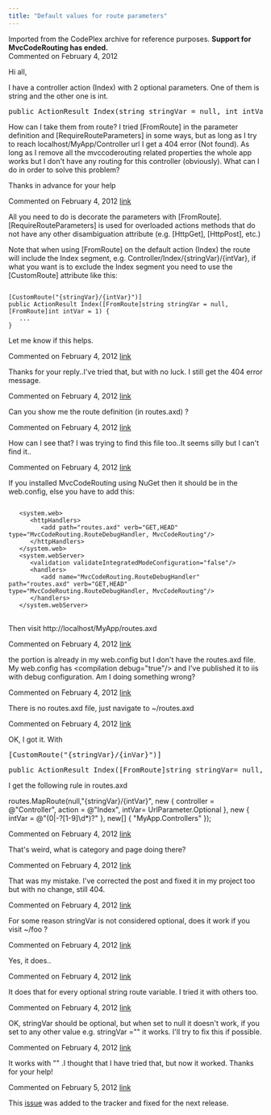 ```yaml
---
title: "Default values for route parameters"
---
```

<div class="note">
   Imported from the CodePlex archive for reference purposes. <b>Support for MvcCodeRouting has ended.</b></div>
<div id="post739663" class="discussion-comment op">
   <div class="discussion-header">Commented on 
      <time datetime="2012-02-04T07:56:47.703-08:00" title="2012-02-04T07:56:47.703-08:00">February 4, 2012</time>
   </div>
   <div class="discussion-message"><p>Hi all,</p>
<p>I have a controller action (Index) with 2 optional parameters. One of them is string and the other one is int.</p>
<pre><span>public</span>&nbsp;<span>ActionResult</span>&nbsp;Index(<span>string</span>&nbsp;stringVar =&nbsp;<span>null</span>,&nbsp;<span>int</span>&nbsp;intVar =&nbsp;1)
</pre>
<p>How can I take them from route? I tried [FromRoute] in the parameter definition and [RequireRouteParameters] in some ways, but as long as I try to reach localhost/MyApp/Controller url I get a 404 error (Not found). As long as I remove all the mvccoderouting  related properties the whole app works but I don't have any routing for this controller (obviously).&nbsp;What can I do in order to solve this problem?</p>
<p>Thanks in advance for your help</p></div>
</div>
<div id="post739680" class="discussion-comment">
   <div class="discussion-header">Commented on 
      <time datetime="2012-02-04T08:11:37.97-08:00" title="2012-02-04T08:11:37.97-08:00">February 4, 2012</time> <a href="#post739680" class="post-link">link</a></div>
   <div class="discussion-message"><p>All you need to do is decorate the parameters with [FromRoute].&nbsp;<br /><span>[RequireRouteParameters] is used for overloaded actions methods that do not have any other disambiguation attribute (e.g. [HttpGet], [HttpPost], etc.)</span></p>
<p>Note that when using [FromRoute] on the default action (Index) the route will include the Index segment, e.g. Controller/Index/{stringVar}/{intVar}, if what you want is to exclude the Index segment you need to use the [CustomRoute] attribute like this:</p>
<pre><code>
[CustomRoute("{stringVar}/{intVar}")]
public ActionResult Index([FromRoute]string stringVar = null, [FromRoute]int intVar = 1) {
   ...
}</code></pre>
<p>Let me know if this helps.</p></div>
</div>
<div id="post739685" class="discussion-comment">
   <div class="discussion-header">Commented on 
      <time datetime="2012-02-04T08:16:03.993-08:00" title="2012-02-04T08:16:03.993-08:00">February 4, 2012</time> <a href="#post739685" class="post-link">link</a></div>
   <div class="discussion-message"><p>Thanks for your reply..I've tried that, but with no luck. I still get the 404 error message.</p></div>
</div>
<div id="post739688" class="discussion-comment">
   <div class="discussion-header">Commented on 
      <time datetime="2012-02-04T08:18:06.87-08:00" title="2012-02-04T08:18:06.87-08:00">February 4, 2012</time> <a href="#post739688" class="post-link">link</a></div>
   <div class="discussion-message"><p>Can you show me the route definition (in routes.axd) ?</p></div>
</div>
<div id="post739692" class="discussion-comment">
   <div class="discussion-header">Commented on 
      <time datetime="2012-02-04T08:20:22.537-08:00" title="2012-02-04T08:20:22.537-08:00">February 4, 2012</time> <a href="#post739692" class="post-link">link</a></div>
   <div class="discussion-message"><p>How can I see that? I was trying to find this file too..It seems silly but I can't find it..</p></div>
</div>
<div id="post739700" class="discussion-comment">
   <div class="discussion-header">Commented on 
      <time datetime="2012-02-04T08:27:10.477-08:00" title="2012-02-04T08:27:10.477-08:00">February 4, 2012</time> <a href="#post739700" class="post-link">link</a></div>
   <div class="discussion-message"><p>If you installed MvcCodeRouting using NuGet then it should be in the web.config, else you have to add this:</p>
<pre><code>
   &lt;system.web&gt;
      &lt;httpHandlers&gt;
         &lt;add path="routes.axd" verb="GET,HEAD" type="MvcCodeRouting.RouteDebugHandler, MvcCodeRouting"/&gt;
      &lt;/httpHandlers&gt;
   &lt;/system.web&gt;
   &lt;system.webServer&gt;
      &lt;validation validateIntegratedModeConfiguration="false"/&gt;
      &lt;handlers&gt;
         &lt;add name="MvcCodeRouting.RouteDebugHandler" path="routes.axd" verb="GET,HEAD" type="MvcCodeRouting.RouteDebugHandler, MvcCodeRouting"/&gt;
      &lt;/handlers&gt;
   &lt;/system.webServer&gt;
</code>
</pre>
<p>Then visit http://l<span>ocalhost/MyApp/routes.axd</span></p></div>
</div>
<div id="post739713" class="discussion-comment">
   <div class="discussion-header">Commented on 
      <time datetime="2012-02-04T08:37:22.45-08:00" title="2012-02-04T08:37:22.45-08:00">February 4, 2012</time> <a href="#post739713" class="post-link">link</a></div>
   <div class="discussion-message"><p>the portion is already in my web.config but I don't have the routes.axd file. My web.config has &lt;compilation debug="true"/&gt; and I've published it to iis with debug configuration. Am I doing something wrong?&nbsp;</p></div>
</div>
<div id="post739717" class="discussion-comment">
   <div class="discussion-header">Commented on 
      <time datetime="2012-02-04T08:39:51.677-08:00" title="2012-02-04T08:39:51.677-08:00">February 4, 2012</time> <a href="#post739717" class="post-link">link</a></div>
   <div class="discussion-message"><p>There is no routes.axd file, just navigate to ~/routes.axd</p></div>
</div>
<div id="post739749" class="discussion-comment">
   <div class="discussion-header">Commented on 
      <time datetime="2012-02-04T09:06:00.667-08:00" title="2012-02-04T09:06:00.667-08:00">February 4, 2012</time> <a href="#post739749" class="post-link">link</a></div>
   <div class="discussion-message"><p>OK, I got it. With&nbsp;</p>
<pre>[<span>CustomRoute</span>(<span>"{stringVar}/{inVar}"</span>)]
</pre>
<pre><span>public</span>&nbsp;<span>ActionResult</span>&nbsp;Index([<span>FromRoute</span>]<span>string</span>&nbsp;stringVar=&nbsp;<span>null</span>,&nbsp;[<span>FromRoute</span>]<span>int</span>&nbsp;intVar=&nbsp;1)
</pre>
<p>I get the following rule in routes.axd</p>
<p>routes.MapRoute(<span class="keyword">null</span>,<span class="string">"{stringVar}/{intVar}"</span>, <span class="keyword">new</span> { controller = <span class="string">@"Controller"</span>, action = <span class="string">@"Index"</span>, intVar= <span class="type">UrlParameter</span>.Optional }, <span class="keyword">new</span> { intVar = <span class="string">@"(0|-?[1-9]\d*)?"</span> }, <span class="keyword">new</span>[] { <span class="string">"MyApp.Controllers"</span> });&nbsp;</p></div>
</div>
<div id="post739756" class="discussion-comment">
   <div class="discussion-header">Commented on 
      <time datetime="2012-02-04T09:12:16.06-08:00" title="2012-02-04T09:12:16.06-08:00">February 4, 2012</time> <a href="#post739756" class="post-link">link</a></div>
   <div class="discussion-message"><p>That's weird, what is category and page doing there?</p></div>
</div>
<div id="post739759" class="discussion-comment">
   <div class="discussion-header">Commented on 
      <time datetime="2012-02-04T09:14:21.277-08:00" title="2012-02-04T09:14:21.277-08:00">February 4, 2012</time> <a href="#post739759" class="post-link">link</a></div>
   <div class="discussion-message"><p>That was my mistake. I've corrected the post and fixed it in my project too but with no change, still 404.</p></div>
</div>
<div id="post739763" class="discussion-comment">
   <div class="discussion-header">Commented on 
      <time datetime="2012-02-04T09:16:27.567-08:00" title="2012-02-04T09:16:27.567-08:00">February 4, 2012</time> <a href="#post739763" class="post-link">link</a></div>
   <div class="discussion-message"><p>For some reason stringVar is not considered optional, does it work if you visit ~/foo ?</p></div>
</div>
<div id="post739765" class="discussion-comment">
   <div class="discussion-header">Commented on 
      <time datetime="2012-02-04T09:17:47.403-08:00" title="2012-02-04T09:17:47.403-08:00">February 4, 2012</time> <a href="#post739765" class="post-link">link</a></div>
   <div class="discussion-message"><p>Yes, it does..</p></div>
</div>
<div id="post739768" class="discussion-comment">
   <div class="discussion-header">Commented on 
      <time datetime="2012-02-04T09:19:39.28-08:00" title="2012-02-04T09:19:39.28-08:00">February 4, 2012</time> <a href="#post739768" class="post-link">link</a></div>
   <div class="discussion-message"><p>It does that for every optional string route variable. I tried it with others too.</p></div>
</div>
<div id="post739783" class="discussion-comment">
   <div class="discussion-header">Commented on 
      <time datetime="2012-02-04T09:30:10-08:00" title="2012-02-04T09:30:10-08:00">February 4, 2012</time> <a href="#post739783" class="post-link">link</a></div>
   <div class="discussion-message"><p>OK, stringVar should be optional, but when set to null it doesn't work, if you set to any other value e.g. stringVar ="" it works. I'll try to fix this if possible.</p></div>
</div>
<div id="post739790" class="discussion-comment">
   <div class="discussion-header">Commented on 
      <time datetime="2012-02-04T09:36:52.053-08:00" title="2012-02-04T09:36:52.053-08:00">February 4, 2012</time> <a href="#post739790" class="post-link">link</a></div>
   <div class="discussion-message"><p>It works with "" .I thought that I have tried that, but now it worked. Thanks for your help!</p></div>
</div>
<div id="post741727" class="discussion-comment marked-as-answer">
   <div class="discussion-header">Commented on 
      <time datetime="2012-02-05T12:29:32.623-08:00" title="2012-02-05T12:29:32.623-08:00">February 5, 2012</time> <a href="#post741727" class="post-link">link</a></div>
   <div class="discussion-message"><p>This <a href="../issues/708.html">issue</a> was added to the tracker and fixed for the next release.</p></div>
</div>